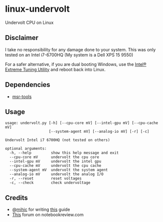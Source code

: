 # linux-undervolt
Undervolt CPU on Linux

## Disclaimer
I take no responsibility for any damage done to your system. This was only tested
on an Intel i7-6700HQ (My system is a Dell XPS 15 9550)

For a safer alternative, if you are dual booting Windows, use the [Intel® Extreme Tuning Utility](https://downloadcenter.intel.com/download/24075/Intel-Extreme-Tuning-Utility-Intel-XTU-) and reboot back into Linux.

## Dependencies
* [msr-tools](https://01.org/msr-tools)

## Usage
```
usage: undervolt.py [-h] [--cpu-core mV] [--intel-gpu mV] [--cpu-cache mV]
                    [--system-agent mV] [--analog-io mV] [-r] [-c]

Undervolt Intel i7 6700HQ (not tested on others)

optional arguments:
  -h, --help         show this help message and exit
  --cpu-core mV      undervolt the cpu core
  --intel-gpu mV     undervolt the intel gpu
  --cpu-cache mV     undervolt the cpu cache
  --system-agent mV  undervolt the system agent
  --analog-io mV     undervolt the analog I/O
  -r, --reset        reset voltages
  -c, --check        check undervoltage
```

## Credits
* @[mihic](https://www.github.com/mihic) for writing [this](https://github.com/mihic/linux-intel-undervolt) guide
* [This](http://forum.notebookreview.com/threads/undervolting-e-g-skylake-in-linux.807953/) forum on notebookreview.com
